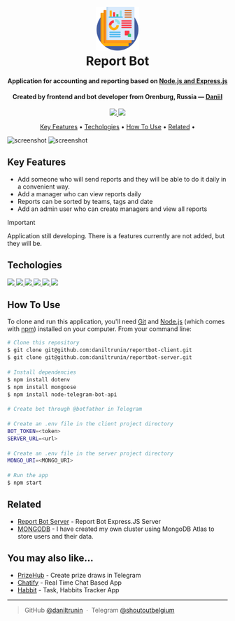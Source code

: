 <h1 align="center">
  <br>
  <a><img src="./presentation/icon.png" alt="Report Bot" width="100"></a>
  <br>
  Report Bot
  <br>
</h1>

<h4 align="center">Application for accounting and reporting based on <a href="https://react.dev/" target="_blank">Node.js and Express.js</a></h4>
<h4 align="center">Created by frontend and bot developer from Orenburg, Russia — <a href="https://github.com/daniltrunin" target="_blank">Daniil</a></h4>

<p align="center">
    <a href="https://t.me/shoutoutbelgium">
    <img src="https://img.shields.io/badge/Telegram-7ec8e3">
    </a>
    <a href="https://github.com/daniltrunin">
    <img src="https://img.shields.io/badge/GitHub-868b8e">
    </a>
</p>

<p align="center">
  <a href="#key-features">Key Features</a> •
  <a href="#techologies">Techologies</a> •
  <a href="#how-to-use">How To Use</a> •
  <a href="#related">Related</a> •
</p>

![screenshot](./presentation/presentation1.gif)
![screenshot](./presentation/presentation2.gif)

## Key Features

- Add someone who will send reports and they will be able to do it daily in a convenient way.
- Add a manager who can view reports daily
- Reports can be sorted by teams, tags and date
- Add an admin user who can create managers and view all reports

> [!IMPORTANT]
> Application still developing. There is a features currently are not added, but they will be.

## Techologies

<p align="left">
    <a href="https://expressjs.com/">
    <img src="https://img.shields.io/badge/ExpressJS-34353d">
    </a>
    <a href="https://developer.mozilla.org/en-US/docs/Web/JavaScript">
    <img src="https://img.shields.io/badge/JavaScript-FDFC4F">
    </a>
    <a href="https://www.mongodb.com/">
    <img src="https://img.shields.io/badge/MongoDB-5bd96e">
    </a>
    <a href="https://mongoosejs.com/">
    <img src="https://img.shields.io/badge/Mongoose-3DE068">
    </a>
    <a href="https://www.npmjs.com/package/node-telegram-bot-api">
    <img src="https://img.shields.io/badge/NodeTelegramBotApi-BE2525">
    </a>
    <a href="https://nodejs.org/en">
    <img src="https://img.shields.io/badge/Node-25BE4D">
    </a>
</p>

## How To Use

To clone and run this application, you'll need [Git](https://git-scm.com) and [Node.js](https://nodejs.org/en/download/) (which comes with [npm](http://npmjs.com)) installed on your computer. From your command line:

```bash
# Clone this repository
$ git clone git@github.com:daniltrunin/reportbot-client.git
$ git clone git@github.com:daniltrunin/reportbot-server.git

# Install dependencies
$ npm install dotenv
$ npm install mongoose
$ npm install node-telegram-bot-api

# Create bot through @botfather in Telegram

# Create an .env file in the client project directory
BOT_TOKEN=<token>
SERVER_URL=<url>

# Create an .env file in the server project directory
MONGO_URI=<MONGO_URI>

# Run the app
$ npm start
```

## Related

- [Report Bot Server](https://github.com/daniltrunin/reportbot-server) - Report Bot Express.JS Server
- [MONGODB](https://developer.themoviedb.org/docs/getting-started) - I have created my own cluster using MongoDB Atlas to store users and their data.

## You may also like...

- [PrizeHub](https://github.com/daniltrunin/prizehub-web-app-client) - Create prize draws in Telegram
- [Chatify](https://github.com/daniltrunin/chatify-client) - Real Time Chat Based App
- [Habbit](https://github.com/amitmerchant1990/correo) - Task, Habbits Tracker App

---

> GitHub [@daniltrunin](https://github.com/daniltrunin) &nbsp;&middot;&nbsp;
> Telegram [@shoutoutbelgium](https://t.me/shoutoutbelgium)
